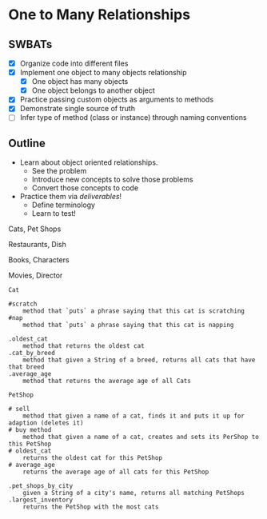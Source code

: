 # One to Many Relationships

## SWBATs

* [X] Organize code into different files
* [X] Implement one object to many objects relationship
	* [X] One object has many objects
	* [X] One object belongs to another object
* [X] Practice passing custom objects as arguments to methods
* [X] Demonstrate single source of truth
* [ ] Infer type of method (class or instance) through naming conventions

## Outline

* Learn about object oriented relationships.
	* See the problem
	* Introduce new concepts to solve those problems
	* Convert those concepts to code  
* Practice them via _deliverables_!
	* Define terminology
	* Learn to test!


Cats, Pet Shops

Restaurants, Dish

Books, Characters

Movies, Director

```
Cat

#scratch
	method that `puts` a phrase saying that this cat is scratching
#nap
	method that `puts` a phrase saying that this cat is napping

.oldest_cat
	method that returns the oldest cat
.cat_by_breed
	method that given a String of a breed, returns all cats that have that breed
.average_age
	method that returns the average age of all Cats

PetShop

# sell
	method that given a name of a cat, finds it and puts it up for adaption (deletes it)
# buy method 
	method that given a name of a cat, creates and sets its PerShop to this PetShop
# oldest_cat
	returns the oldest cat for this PetShop
# average_age
	returns the average age of all cats for this PetShop

.pet_shops_by_city
	given a String of a city's name, returns all matching PetShops
.largest_inventory
	returns the PetShop with the most cats

```















